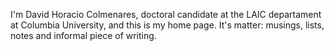 
I'm David Horacio Colmenares, doctoral candidate at the LAIC departament at Columbia University, and this is my home page. It's matter: musings, lists, notes and informal piece of writing.
